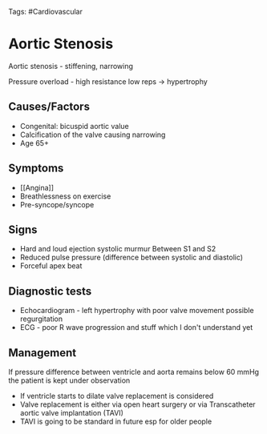 Tags: #Cardiovascular

# Aortic Stenosis

Aortic stenosis - stiffening, narrowing

Pressure overload - high resistance low reps -> hypertrophy

## Causes/Factors

- Congenital: bicuspid aortic value
- Calcification of the valve causing narrowing
- Age 65+

## Symptoms

- [[Angina]]
- Breathlessness on exercise
- Pre-syncope/syncope

## Signs

- Hard and loud ejection systolic murmur Between S1 and S2
- Reduced pulse pressure (difference between systolic and diastolic)
- Forceful apex beat

## Diagnostic tests

- Echocardiogram - left hypertrophy with poor valve movement possible regurgitation
- ECG - poor R wave progression and stuff which I don't understand yet

## Management

If pressure difference between ventricle and aorta remains below 60 mmHg the patient is kept under observation

- If ventricle starts to dilate valve replacement is considered
- Valve replacement is either via open heart surgery or via Transcatheter aortic valve implantation (TAVI)
- TAVI is going to be standard in future esp for older people


